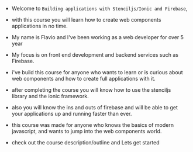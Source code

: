 - Welcome to `Building applications with Stenciljs/Ionic and Firebase`,

<!-- - here you will learn all you need to know about how to start building apps with stenciljs and firebase. -->

- with this course you will learn how to create web components applications in no time.

<!-- - My name is Flavio and I will be your instructor for this course
- I'm a web developer and coding instructor,
- I've been coding for over 5 years and I love it. -->

- My name is Flavio and I've been working as a web developer for over 5 year

* My focus is on front end development and backend services such as Firebase.

* i've build this course for anyone who wants to learn or is curious about web components and how to create full applications with it.

* after completing the course you will know how to use the stenciljs library and the ionic framework.
* also you will know the ins and outs of firebase and will be able to get your applications up and running faster than ever.

* this course was made for anyone who knows the basics of modern javascript, and wants to jump into the web components world.
* check out the course description/outline and Lets get started

